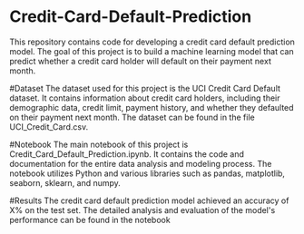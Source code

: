 # Credit-Card-Default-Prediction
This repository contains code for developing a credit card default prediction model. The goal of this project is to build a machine learning model that can predict whether a credit card holder will default on their payment next month.

#Dataset
The dataset used for this project is the UCI Credit Card Default dataset. It contains information about credit card holders, including their demographic data, credit limit, payment history, and whether they defaulted on their payment next month. The dataset can be found in the file UCI_Credit_Card.csv.

#Notebook
The main notebook of this project is Credit_Card_Default_Prediction.ipynb. It contains the code and documentation for the entire data analysis and modeling process. The notebook utilizes Python and various libraries such as pandas, matplotlib, seaborn, sklearn, and numpy.

#Results
The credit card default prediction model achieved an accuracy of X% on the test set. The detailed analysis and evaluation of the model's performance can be found in the notebook
